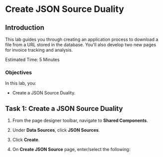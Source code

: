 # Create JSON Source Duality

## Introduction

This lab guides you through creating an application process to download a file from a URL stored in the database. You'll also develop two new pages for invoice tracking and analysis.

Estimated Time: 5 Minutes

### Objectives

In this lab, you:

- Create a JSON Source Duality.

## Task 1: Create a JSON Source Duality

1. From the page designer toolbar, navigate to **Shared Components**.

2. Under **Data Sources**, click **JSON Sources**.

3. Click **Create**.

4. On **Create JSON Source** page, enter/select the following:

